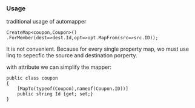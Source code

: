 ### Usage

traditional usage of automapper
```
CreateMap<coupon,Coupon>()
.ForMember(dest=>dest.Id,opt=>opt.MapFrom(src=>src.ID));
```
It is not convenient. Because for every single property map, wo must use linq to sepecfic the source and destination porperty.

with attribute we can simplify the mapper:
```
public class coupon
{
    [MapTo(typeof(Coupon),nameof(Coupon.ID))]
    public string Id {get; set;}
}
```
